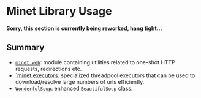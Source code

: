 # Minet Library Usage

**Sorry, this section is currently being reworked, hang tight...**

<!-- TODO: `minet.extract`, crawlers -->

## Summary

* [`minet.web`](./web.md): module containing utilities related to one-shot HTTP requests, redirections etc.
* [`minet.executors](./executors.md): specialized threadpool executors that can be used to download/resolve large numbers of urls efficiently.
* [`WonderfulSoup`](./soup.md): enhanced `BeautifulSoup` class.
